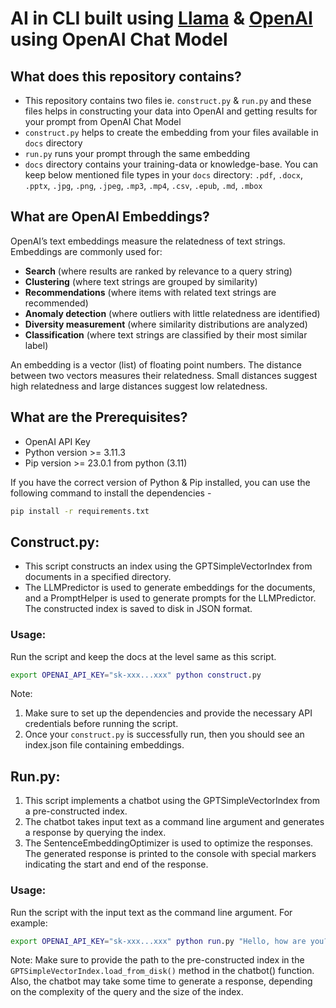 # AI in CLI built using [Llama](https://gpt-index.readthedocs.io/en/latest/index.html) & [OpenAI](https://platform.openai.com/docs/introduction/overview) using OpenAI Chat Model

## What does this repository contains?

- This repository contains two files ie. `construct.py` & `run.py` and these files helps in constructing your data into OpenAI and getting results for your prompt from OpenAI Chat Model
- `construct.py` helps to create the embedding from your files available in `docs` directory
- `run.py` runs your prompt through the same embedding
- `docs` directory contains your training-data or knowledge-base. You can keep below mentioned file types in your `docs` directory: `.pdf`, `.docx`, `.pptx`, `.jpg`, `.png`, `.jpeg`, `.mp3`, `.mp4`, `.csv`, `.epub`, `.md`, `.mbox`

## What are OpenAI Embeddings?

OpenAI’s text embeddings measure the relatedness of text strings. Embeddings are commonly used for:

- **Search** (where results are ranked by relevance to a query string)
- **Clustering** (where text strings are grouped by similarity)
- **Recommendations** (where items with related text strings are recommended)
- **Anomaly detection** (where outliers with little relatedness are identified)
- **Diversity measurement** (where similarity distributions are analyzed)
- **Classification** (where text strings are classified by their most similar label)

An embedding is a vector (list) of floating point numbers. The distance between two vectors measures their relatedness. Small distances suggest high relatedness and large distances suggest low relatedness.

## What are the Prerequisites?

- OpenAI API Key
- Python version >= 3.11.3
- Pip version >= 23.0.1 from python (3.11)

If you have the correct version of Python & Pip installed, you can use the following command to install the dependencies -
```bash
pip install -r requirements.txt
```

## Construct.py:

- This script constructs an index using the GPTSimpleVectorIndex from documents in a specified directory.
- The LLMPredictor is used to generate embeddings for the documents, and a PromptHelper is used to generate prompts for the LLMPredictor. The constructed index is saved to disk in JSON format.

### Usage:

Run the script and keep the docs at the level same as this script.

```bash
export OPENAI_API_KEY="sk-xxx...xxx" python construct.py
```

Note:
1. Make sure to set up the dependencies and provide the necessary API credentials before running the script.
2. Once your `construct.py` is successfully run, then you should see an index.json file containing embeddings.

## Run.py:

1. This script implements a chatbot using the GPTSimpleVectorIndex from a pre-constructed index.
2. The chatbot takes input text as a command line argument and generates a response by querying
the index.
3. The SentenceEmbeddingOptimizer is used to optimize the responses. The generated response is
printed to the console with special markers indicating the start and end of the response.

### Usage:

Run the script with the input text as the command line argument. For example:

```bash
export OPENAI_API_KEY="sk-xxx...xxx" python run.py "Hello, how are you?"
```

Note:
Make sure to provide the path to the pre-constructed index in the `GPTSimpleVectorIndex.load_from_disk()` method in the chatbot() function. Also, the chatbot may take some time to generate a response, depending on the complexity of the query and the size of the index.
